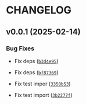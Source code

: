 # CHANGELOG


## v0.0.1 (2025-02-14)

### Bug Fixes

- Fix deps
  ([`b3d4e95`](https://github.com/Katulos/aiogram-fsm-sqlitestorage/commit/b3d4e95b0a9e365be52d8fffca3d6b3f41f8d5a9))

- Fix deps
  ([`bf87369`](https://github.com/Katulos/aiogram-fsm-sqlitestorage/commit/bf873691059bfdaf549d6559be2aa1529b708929))

- Fix test impor
  ([`3350b53`](https://github.com/Katulos/aiogram-fsm-sqlitestorage/commit/3350b532a7e33661774eb5ae6478b6514e9448d5))

- Fix test import
  ([`3b2277f`](https://github.com/Katulos/aiogram-fsm-sqlitestorage/commit/3b2277f97b4a92df1069dc9e6e6105b505579865))
